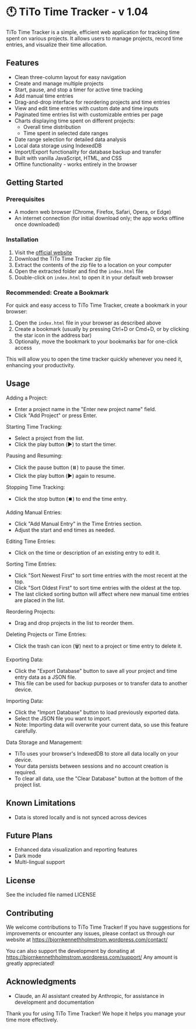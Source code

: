 # 🕚 TiTo Time Tracker - v 1.04

TiTo Time Tracker is a simple, efficient web application for tracking time spent on various projects. It allows users to manage projects, record time entries, and visualize their time allocation.

## Features

- Clean three-column layout for easy navigation
- Create and manage multiple projects
- Start, pause, and stop a timer for active time tracking
- Add manual time entries
- Drag-and-drop interface for reordering projects and time entries
- View and edit time entries with custom date and time inputs
- Paginated time entries list with customizable entries per page
- Charts displaying time spent on different projects:
  - Overall time distribution
  - Time spent in selected date ranges
- Date range selection for detailed data analysis
- Local data storage using IndexedDB
- Import/Export functionality for database backup and transfer
- Built with vanilla JavaScript, HTML, and CSS
- Offline functionality - works entirely in the browser

## Getting Started

### Prerequisites

- A modern web browser (Chrome, Firefox, Safari, Opera, or Edge)
- An internet connection (for initial download only; the app works offline once downloaded)

### Installation

1. Visit the [official website](https://bjornkennethholmstrom.wordpress.com/tito/)
2. Download the TiTo Time Tracker zip file
3. Extract the contents of the zip file to a location on your computer
4. Open the extracted folder and find the `index.html` file
5. Double-click on `index.html` to open it in your default web browser

### Recommended: Create a Bookmark

For quick and easy access to TiTo Time Tracker, create a bookmark in your browser:

1. Open the `index.html` file in your browser as described above
2. Create a bookmark (usually by pressing Ctrl+D or Cmd+D, or by clicking the star icon in the address bar)
3. Optionally, move the bookmark to your bookmarks bar for one-click access

This will allow you to open the time tracker quickly whenever you need it, enhancing your productivity.

## Usage

Adding a Project:
- Enter a project name in the "Enter new project name" field.
- Click "Add Project" or press Enter.

Starting Time Tracking:
- Select a project from the list.
- Click the play button (▶️) to start the timer.

Pausing and Resuming:
- Click the pause button (⏸️) to pause the timer.
- Click the play button (▶️) again to resume.

Stopping Time Tracking:
- Click the stop button (⏹️) to end the time entry.

Adding Manual Entries:
- Click "Add Manual Entry" in the Time Entries section.
- Adjust the start and end times as needed.

Editing Time Entries:
- Click on the time or description of an existing entry to edit it.

Sorting Time Entries:
- Click "Sort Newest First" to sort time entries with the most recent at the top.
- Click "Sort Oldest First" to sort time entries with the oldest at the top.
- The last clicked sorting button will affect where new manual time entries are placed in the list.

Reordering Projects:
- Drag and drop projects in the list to reorder them.

Deleting Projects or Time Entries:
- Click the trash can icon (🗑️) next to a project or time entry to delete it.

Exporting Data:
- Click the "Export Database" button to save all your project and time entry data as a JSON file.
- This file can be used for backup purposes or to transfer data to another device.

Importing Data:
- Click the "Import Database" button to load previously exported data.
- Select the JSON file you want to import.
- Note: Importing data will overwrite your current data, so use this feature carefully.

Data Storage and Management:
- TiTo uses your browser's IndexedDB to store all data locally on your device.
- Your data persists between sessions and no account creation is required.
- To clear all data, use the "Clear Database" button at the bottom of the project list.

## Known Limitations

- Data is stored locally and is not synced across devices

## Future Plans

- Enhanced data visualization and reporting features
- Dark mode
- Multi-lingual support

## License

See the included file named LICENSE

## Contributing

We welcome contributions to TiTo Time Tracker! If you have suggestions for improvements or encounter any issues, please contact us through our website at 
https://bjornkennethholmstrom.wordpress.com/contact/

You can also support the development by donating at 
https://bjornkennethholmstrom.wordpress.com/support/
Any amount is greatly appreciated!

## Acknowledgments

- Claude, an AI assistant created by Anthropic, for assistance in development and documentation

Thank you for using TiTo Time Tracker! We hope it helps you manage your time more effectively.
